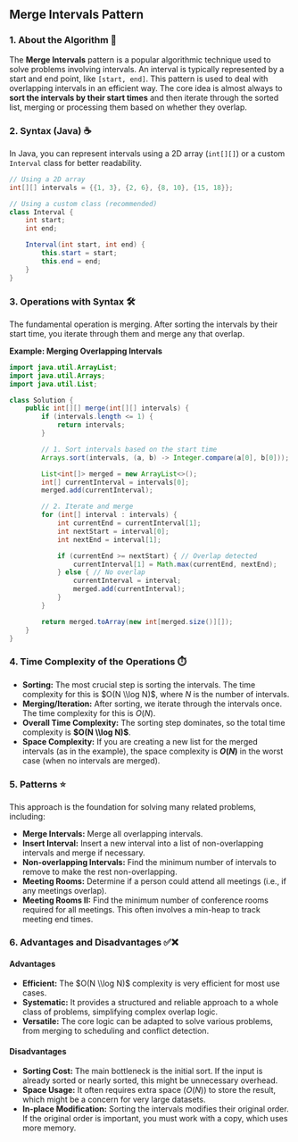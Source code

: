 ## Merge Intervals Pattern

### 1\. About the Algorithm 🧠

The **Merge Intervals** pattern is a popular algorithmic technique used to solve problems involving intervals. An interval is typically represented by a start and end point, like `[start, end]`. This pattern is used to deal with overlapping intervals in an efficient way. The core idea is almost always to **sort the intervals by their start times** and then iterate through the sorted list, merging or processing them based on whether they overlap.

### 2\. Syntax (Java) ☕

In Java, you can represent intervals using a 2D array (`int[][]`) or a custom `Interval` class for better readability.

```java
// Using a 2D array
int[][] intervals = {{1, 3}, {2, 6}, {8, 10}, {15, 18}};

// Using a custom class (recommended)
class Interval {
    int start;
    int end;

    Interval(int start, int end) {
        this.start = start;
        this.end = end;
    }
}
```

### 3\. Operations with Syntax 🛠️

The fundamental operation is merging. After sorting the intervals by their start time, you iterate through them and merge any that overlap.

**Example: Merging Overlapping Intervals**

```java
import java.util.ArrayList;
import java.util.Arrays;
import java.util.List;

class Solution {
    public int[][] merge(int[][] intervals) {
        if (intervals.length <= 1) {
            return intervals;
        }

        // 1. Sort intervals based on the start time
        Arrays.sort(intervals, (a, b) -> Integer.compare(a[0], b[0]));

        List<int[]> merged = new ArrayList<>();
        int[] currentInterval = intervals[0];
        merged.add(currentInterval);

        // 2. Iterate and merge
        for (int[] interval : intervals) {
            int currentEnd = currentInterval[1];
            int nextStart = interval[0];
            int nextEnd = interval[1];

            if (currentEnd >= nextStart) { // Overlap detected
                currentInterval[1] = Math.max(currentEnd, nextEnd);
            } else { // No overlap
                currentInterval = interval;
                merged.add(currentInterval);
            }
        }

        return merged.toArray(new int[merged.size()][]);
    }
}
```

### 4\. Time Complexity of the Operations ⏱️

  * **Sorting:** The most crucial step is sorting the intervals. The time complexity for this is $O(N \\log N)$, where $N$ is the number of intervals.
  * **Merging/Iteration:** After sorting, we iterate through the intervals once. The time complexity for this is $O(N)$.
  * **Overall Time Complexity:** The sorting step dominates, so the total time complexity is **$O(N \\log N)$**.
  * **Space Complexity:** If you are creating a new list for the merged intervals (as in the example), the space complexity is **$O(N)$** in the worst case (when no intervals are merged).

### 5\. Patterns ⭐

This approach is the foundation for solving many related problems, including:

  * **Merge Intervals:** Merge all overlapping intervals.
  * **Insert Interval:** Insert a new interval into a list of non-overlapping intervals and merge if necessary.
  * **Non-overlapping Intervals:** Find the minimum number of intervals to remove to make the rest non-overlapping.
  * **Meeting Rooms:** Determine if a person could attend all meetings (i.e., if any meetings overlap).
  * **Meeting Rooms II:** Find the minimum number of conference rooms required for all meetings. This often involves a min-heap to track meeting end times.

### 6\. Advantages and Disadvantages ✅❌

#### Advantages

  * **Efficient:** The $O(N \\log N)$ complexity is very efficient for most use cases.
  * **Systematic:** It provides a structured and reliable approach to a whole class of problems, simplifying complex overlap logic.
  * **Versatile:** The core logic can be adapted to solve various problems, from merging to scheduling and conflict detection.

#### Disadvantages

  * **Sorting Cost:** The main bottleneck is the initial sort. If the input is already sorted or nearly sorted, this might be unnecessary overhead.
  * **Space Usage:** It often requires extra space ($O(N)$) to store the result, which might be a concern for very large datasets.
  * **In-place Modification:** Sorting the intervals modifies their original order. If the original order is important, you must work with a copy, which uses more memory.